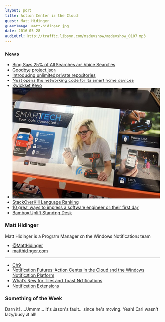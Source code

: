 ```yaml
---
layout: post
title: Action Center in the Cloud
guest: Matt Hidinger
guestImage: matt-hidinger.jpg
date: 2016-05-28
audioUrl: http://traffic.libsyn.com/msdevshow/msdevshow_0107.mp3
---
```


### News

 - [Bing Says 25% of All Searches are Voice Searches](https://www.searchenginejournal.com/bing-says-25-searches-voice-searches/163287/)
 - [Goodbye project.json](http://xoofx.com/blog/2016/05/11/goodbye-project-json/)
 - [Introducing unlimited private repositories](https://github.com/blog/2164-introducing-unlimited-private-repositories)
 - [Nest opens the networking code for its smart home devices](http://www.engadget.com/2016/05/11/nest-openthread/)
  - [Kwickset Kevo](http://www.kwikset.com/kevo/default.aspx#.Vz9HZpErKUk)
  - ![Drill](drill.jpg)
 - [StackOverKill Language Ranking](http://www.stackoverkill.com/ranking/)
 - [10 great ways to impress a software engineer on their first day](http://www.sleepeasysoftware.com/10-great-ways-to-impress-a-software-engineer-on-their-first-day/)
 - [Bamboo Uplift Standing Desk](http://www.upliftdesk.com/uplift-stand-up-desk-with-1-thick-bamboo-top/)

### Matt Hidinger

Matt Hidinger is a Program Manager on the Windows Notifications team

 - [@MattHidinger](https://twitter.com/MattHidinger)
 - [matthidinger.com](http://www.matthidinger.com)
 
----------------------------------------- 
 
 - [Ch9](https://channel9.msdn.com/Events/Speakers/matt-hidinger)
 - [Notification Futures: Action Center in the Cloud and the Windows Notification Platform](https://channel9.msdn.com/Events/Build/2016/B871)
 - [What’s New for Tiles and Toast Notifications](https://channel9.msdn.com/Events/Build/2016/B803)
 - [Notification Extensions](https://blogs.msdn.microsoft.com/tiles_and_toasts/2015/08/20/introducing-notificationsextensions-for-windows-10/)

### Something of the Week

Darn it! ....Ummm... It's Jason's fault... since he's moving. Yeah! Carl wasn't lazy/busy at all!

